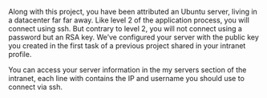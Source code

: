 Along with this project, you have been attributed an Ubuntu server, living in a datacenter far far away. 
Like level 2 of the application process, you will connect using ssh. 
But contrary to level 2, you will not connect using a password but an RSA key. 
We’ve configured your server with the public key you created in the first task of a previous project shared in your intranet profile.

You can access your server information in the my servers section of the intranet, each line with contains the IP and username you should use to connect via ssh.
